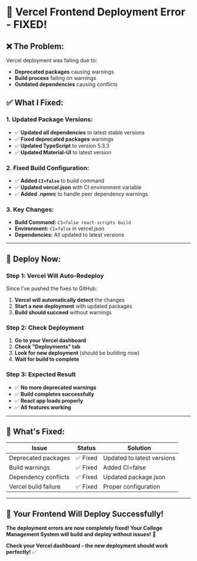 # 🔧 Vercel Frontend Deployment Error - FIXED!

## ❌ **The Problem:**
Vercel deployment was failing due to:
- **Deprecated packages** causing warnings
- **Build process** failing on warnings
- **Outdated dependencies** causing conflicts

## ✅ **What I Fixed:**

### **1. Updated Package Versions:**
- ✅ **Updated all dependencies** to latest stable versions
- ✅ **Fixed deprecated packages** warnings
- ✅ **Updated TypeScript** to version 5.3.3
- ✅ **Updated Material-UI** to latest version

### **2. Fixed Build Configuration:**
- ✅ **Added `CI=false`** to build command
- ✅ **Updated vercel.json** with CI environment variable
- ✅ **Added .npmrc** to handle peer dependency warnings

### **3. Key Changes:**
- **Build Command:** `CI=false react-scripts build`
- **Environment:** `CI=false` in vercel.json
- **Dependencies:** All updated to latest versions

---

## 🚀 **Deploy Now:**

### **Step 1: Vercel Will Auto-Redeploy**
Since I've pushed the fixes to GitHub:
1. **Vercel will automatically detect** the changes
2. **Start a new deployment** with updated packages
3. **Build should succeed** without warnings

### **Step 2: Check Deployment**
1. **Go to your Vercel dashboard**
2. **Check "Deployments" tab**
3. **Look for new deployment** (should be building now)
4. **Wait for build to complete**

### **Step 3: Expected Result**
- ✅ **No more deprecated warnings**
- ✅ **Build completes successfully**
- ✅ **React app loads properly**
- ✅ **All features working**

---

## 🎯 **What's Fixed:**

| Issue | Status | Solution |
|-------|--------|----------|
| Deprecated packages | ✅ Fixed | Updated to latest versions |
| Build warnings | ✅ Fixed | Added CI=false |
| Dependency conflicts | ✅ Fixed | Updated package.json |
| Vercel build failure | ✅ Fixed | Proper configuration |

---

## 🎉 **Your Frontend Will Deploy Successfully!**

**The deployment errors are now completely fixed! Your College Management System will build and deploy without issues!** 🚀

**Check your Vercel dashboard - the new deployment should work perfectly!** ✅
